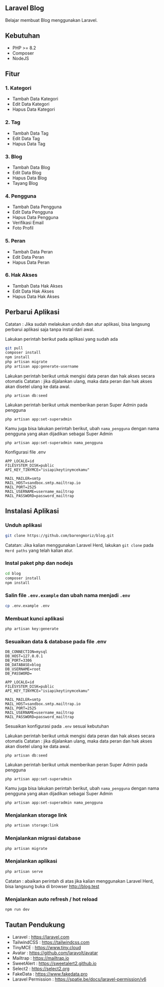 ## Laravel Blog

Belajar membuat Blog menggunakan Laravel.

## Kebutuhan

-   PHP >= 8.2
-   Composer
-   NodeJS

## Fitur

### 1. Kategori

-   Tambah Data Kategori
-   Edit Data Kategori
-   Hapus Data Kategori

### 2. Tag

-   Tambah Data Tag
-   Edit Data Tag
-   Hapus Data Tag

### 3. Blog

-   Tambah Data Blog
-   Edit Data Blog
-   Hapus Data Blog
-   Tayang Blog

### 4. Pengguna

-   Tambah Data Pengguna
-   Edit Data Pengguna
-   Hapus Data Pengguna
-   Verifikasi Email
-   Foto Profil

### 5. Peran

-   Tambah Data Peran
-   Edit Data Peran
-   Hapus Data Peran

### 6. Hak Akses

-   Tambah Data Hak Akses
-   Edit Data Hak Akses
-   Hapus Data Hak Akses

## Perbarui Aplikasi

Catatan : Jika sudah melakukan unduh dan atur aplikasi, bisa langsung perbarui aplikasi saja tanpa instal dari awal.

Lakukan perintah berikut pada aplikasi yang sudah ada

```bash
git pull
composer install
npm install
php artisan migrate
php artisan app:generate-username
```

Lakukan perintah berikut untuk mengisi data peran dan hak akses secara otomatis
Catatan : jika dijalankan ulang, maka data peran dan hak akses akan disetel ulang ke data awal.

```
php artisan db:seed
```

Lakukan perintah berikut untuk memberikan peran Super Admin pada pengguna

```
php artisan app:set-superadmin
```

Kamu juga bisa lakukan perintah berikut, ubah `nama_pengguna` dengan nama pengguna yang akan dijadikan sebagai Super Admin

```
php artisan app:set-superadmin nama_pengguna
```

Konfigurasi file .env

```
APP_LOCALE=id
FILESYSTEM_DISK=public
API_KEY_TINYMCE="isiapikeytinymcekamu"

MAIL_MAILER=smtp
MAIL_HOST=sandbox.smtp.mailtrap.io
MAIL_PORT=2525
MAIL_USERNAME=username_mailtrap
MAIL_PASSWORD=password_mailtrap
```

## Instalasi Aplikasi

### Unduh aplikasi

```bash
git clone https://github.com/barengmoriz/blog.git
```

Catatan: Jika kalian menggunakan Laravel Herd, lakukan `git clone` pada `Herd paths` yang telah kalian atur.

### Instal paket php dan nodejs

```bash
cd blog
composer install
npm install
```

### Salin file `.env.example` dan ubah nama menjadi `.env`

```bash
cp .env.example .env
```

### Membuat kunci aplikasi

```bash
php artisan key:generate
```

### Sesuaikan data & database pada file .env

```
DB_CONNECTION=mysql
DB_HOST=127.0.0.1
DB_PORT=3306
DB_DATABASE=blog
DB_USERNAME=root
DB_PASSWORD=

APP_LOCALE=id
FILESYSTEM_DISK=public
API_KEY_TINYMCE="isiapikeytinymcekamu"

MAIL_MAILER=smtp
MAIL_HOST=sandbox.smtp.mailtrap.io
MAIL_PORT=2525
MAIL_USERNAME=username_mailtrap
MAIL_PASSWORD=password_mailtrap
```

Sesuaikan konfigurasi pada `.env` sesuai kebutuhan

Lakukan perintah berikut untuk mengisi data peran dan hak akses secara otomatis
Catatan : jika dijalankan ulang, maka data peran dan hak akses akan disetel ulang ke data awal.

```
php artisan db:seed
```

Lakukan perintah berikut untuk memberikan peran Super Admin pada pengguna

```
php artisan app:set-superadmin
```

Kamu juga bisa lakukan perintah berikut, ubah `nama_pengguna` dengan nama pengguna yang akan dijadikan sebagai Super Admin

```
php artisan app:set-superadmin nama_pengguna
```

### Menjalankan storage link

```bash
php artisan storage:link
```

### Menjalankan migrasi database

```bash
php artisan migrate
```

### Menjalankan aplikasi

```bash
php artisan serve
```

Catatan : abaikan perintah di atas jika kalian menggunakan Laravel Herd, bisa langsung buka di browser http://blog.test

### Menjalankan auto refresh / hot reload

```bash
npm run dev
```

## Tautan Pendukung

-   Laravel : https://laravel.com
-   TailwindCSS : https://tailwindcss.com
-   TinyMCE : https://www.tiny.cloud
-   Avatar : https://github.com/laravolt/avatar
-   Mailtrap : https://mailtrap.io
-   SweetAlert : https://sweetalert2.github.io
-   Select2 : https://select2.org
-   FakeData : https://www.fakedata.pro
-   Laravel Permission : https://spatie.be/docs/laravel-permission/v6
